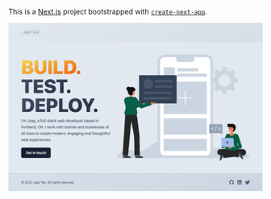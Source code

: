 This is a [Next.js](https://nextjs.org/) project bootstrapped with [`create-next-app`](https://github.com/vercel/next.js/tree/canary/packages/create-next-app).

![Homepage](./cypress/screenshots/home.spec.js/Home%20Page%20--%20page%20transition%20completed.png?raw=true "Homepage")
